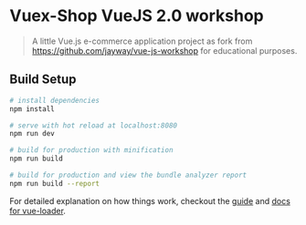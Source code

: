 
# Vuex-Shop VueJS 2.0 workshop

> A little Vue.js e-commerce application project as fork from https://github.com/jayway/vue-js-workshop
for educational purposes.

## Build Setup

``` bash
# install dependencies
npm install

# serve with hot reload at localhost:8080
npm run dev

# build for production with minification
npm run build

# build for production and view the bundle analyzer report
npm run build --report
```

For detailed explanation on how things work, checkout the [guide](http://vuejs-templates.github.io/webpack/) and [docs for vue-loader](http://vuejs.github.io/vue-loader).

